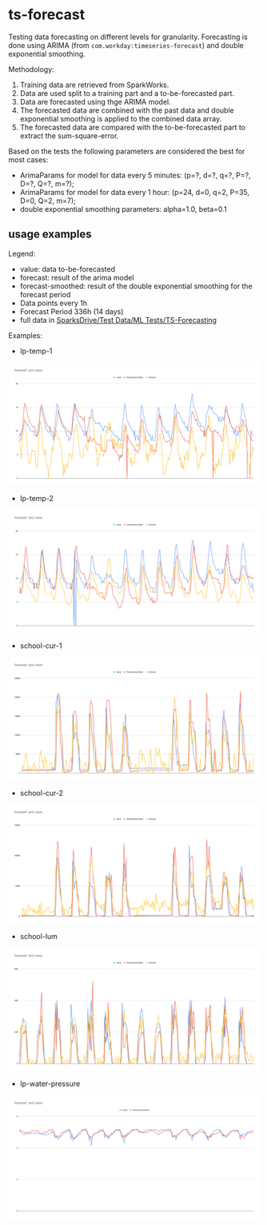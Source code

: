 # ts-forecast

Testing data forecasting on different levels for granularity.
Forecasting is done using ARIMA (from `com.workday:timeseries-forecast`) and double exponential smoothing.

Methodology:

1. Training data are retrieved from SparkWorks.
1. Data are used split to a training part and a to-be-forecasted part.
1. Data are forecasted using thge ARIMA model.
1. The forecasted data are combined with the past data and double exponential smoothing is applied to the combined data array.
1. The forecasted data are compared with the to-be-forecasted part to extract the sum-square-error.

Based on the tests the following parameters are considered the best for most cases:

+ ArimaParams for model for data every 5 minutes: (p=?, d=?, q=?, P=?, D=?, Q=?, m=?);
+ ArimaParams for model for data every 1 hour: (p=24, d=0, q=2, P=35, D=0, Q=2, m=7);
+ double exponential smoothing parameters: alpha=1.0, beta=0.1

## usage examples

Legend:

+ value: data to-be-forecasted
+ forecast: result of the arima model
+ forecast-smoothed: result of the double exponential smoothing for the forecast period
+ Data points every 1h
+ Forecast Period 336h (14 days)
+ full data in [SparksDrive/Test Data/ML Tests/TS-Forecasting](https://docs.google.com/spreadsheets/d/1UGtqdazvvKDEgNO0UKelzbTHrtnUnamRvDWyNN7PgRY/edit?usp=sharing)

Examples:

+ lp-temp-1

![lp-temp-1](img/lp-temp-1.png)

+ lp-temp-2

![lp-temp-2](img/lp-temp-2.png)

+ school-cur-1

![school-cur-1](img/school-cur-1.png)

+ school-cur-2

![school-cur-2](img/school-cur-2.png)

+ school-lum

![school-lum](img/school-lum.png)

+ lp-water-pressure 

![lp-water-pressure](img/lp-water-pressure.png)
